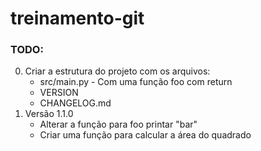# treinamento-git
### TODO:
0. Criar a estrutura do projeto com os arquivos:
    * src/main.py - Com uma função foo com return
    * VERSION
    * CHANGELOG.md    
1. Versão 1.1.0
    * Alterar a função para foo printar "bar"
    * Criar uma função para calcular a área do quadrado